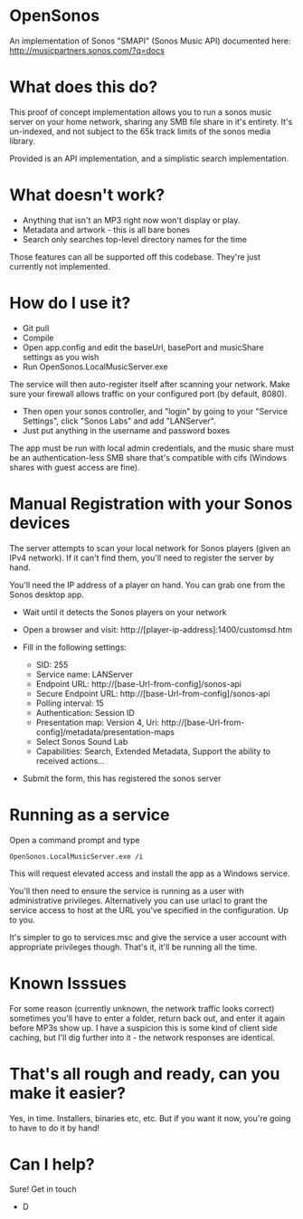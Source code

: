 OpenSonos
=========

An implementation of Sonos "SMAPI" (Sonos Music API) documented here: http://musicpartners.sonos.com/?q=docs

# What does this do?

This proof of concept implementation allows you to run a sonos music server on your home network, sharing any SMB file share in it's entirety.
It's un-indexed, and not subject to the 65k track limits of the sonos media library.

Provided is an API implementation, and a simplistic search implementation.

# What doesn't work?

* Anything that isn't an MP3 right now won't display or play.
* Metadata and artwork - this is all bare bones
* Search only searches top-level directory names for the time

Those features can all be supported off this codebase. They're just currently not implemented.

# How do I use it?

* Git pull
* Compile
* Open app.config and edit the baseUrl, basePort and musicShare settings as you wish
* Run OpenSonos.LocalMusicServer.exe

The service will then auto-register itself after scanning your network.
Make sure your firewall allows traffic on your configured port (by default, 8080).

* Then open your sonos controller, and "login" by going to your "Service Settings", click "Sonos Labs" and add "LANServer".
* Just put anything in the username and password boxes

The app must be run with local admin credentials, and the music share must be an authentication-less SMB share that's compatible with cifs (Windows shares with guest access are fine).

# Manual Registration with your Sonos devices

The server attempts to scan your local network for Sonos players (given an IPv4 network). If it can't find them, you'll need to register the server by hand.

You'll need the IP address of a player on hand. You can grab one from the Sonos desktop app.

* Wait until it detects the Sonos players on your network
* Open a browser and visit: http://[player-ip-address]:1400/customsd.htm
* Fill in the following settings:

    * SID: 255    
    * Service name: LANServer
    * Endpoint URL: http://[base-Url-from-config]/sonos-api
    * Secure Endpoint URL: http://[base-Url-from-config]/sonos-api
    * Polling interval: 15
    * Authentication: Session ID
    * Presentation map: Version 4, Uri: http://[base-Url-from-config]/metadata/presentation-maps
    * Select Sonos Sound Lab
    * Capabilities: Search, Extended Metadata, Support the ability to received actions...
    
* Submit the form, this has registered the sonos server  

# Running as a service

Open a command prompt and type

    OpenSonos.LocalMusicServer.exe /i
    
This will request elevated access and install the app as a Windows service.

You'll then need to ensure the service is running as a user with administrative privileges.
Alternatively you can use urlacl to grant the service access to host at the URL you've specified in the configuration. Up to you.

It's simpler to go to services.msc and give the service a user account with appropriate privileges though.
That's it, it'll be running all the time.

# Known Isssues

For some reason (currently unknown, the network traffic looks correct) sometimes you'll have to enter a folder, return back out, and enter it again before MP3s show up. I have a suspicion this is some kind of client side caching, but I'll dig further into it - the network responses are identical.

# That's all rough and ready, can you make it easier?

Yes, in time. Installers, binaries etc, etc. But if you want it now, you're going to have to do it by hand!

# Can I help?

Sure! Get in touch

- D